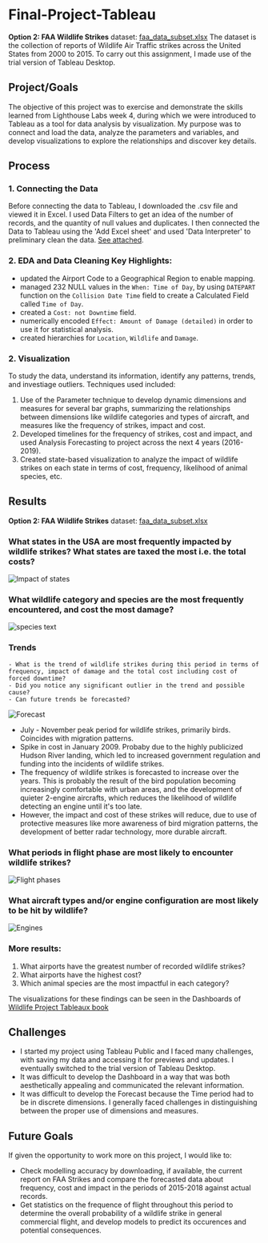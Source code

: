 # Final-Project-Tableau
**Option 2: FAA Wildlife Strikes**
dataset: [faa_data_subset.xlsx](References/faa_data_subset.xlsx)
The dataset is the collection of reports of Wildlife Air Traffic strikes across the United States from 2000 to 2015. To carry out this assignment, I made use of the trial version of Tableau Desktop. 

## Project/Goals
The objective of this project was to exercise and demonstrate the skills learned from Lighthouse Labs week 4, during which we were introduced to Tableau as a tool for data analysis by visualization. 
My purpose was to connect and load the data, analyze the parameters and variables, and develop visualizations to explore the relationships and discover key details. 



## Process
### 1. Connecting the Data
Before connecting the data to Tableau, I downloaded the .csv file and viewed it in Excel. I used Data Filters to get an idea of the number of records, and the quantity of null values and duplicates. I then connected the Data to Tableau using the 'Add Excel sheet' and used 'Data Interpreter' to preliminary clean the data. [See attached](References/Marked.faa_data_subset.2125495777790730.xlsx). 
### 2. EDA and Data Cleaning Key Highlights: 
- updated the Airport Code to a Geographical Region to enable mapping. 
- managed 232 NULL values in the `When: Time of Day`, by using  `DATEPART` function on the `Collision Date Time` field to create a Calculated Field called `Time of Day`.
- created a `Cost: not Downtime` field.
- numerically encoded `Effect: Amount of Damage (detailed)` in order to use it for statistical analysis.
- created hierarchies for `Location`, `Wildlife` and `Damage`.

### 2. Visualization
To study the data, understand its information, identify any patterns, trends, and investiage outliers. 
Techniques used included:
1. Use of the Parameter technique to develop dynamic dimensions and measures for several bar graphs, summarizing the relationships between dimensions like wildlife categories and types of aircraft, and measures like the frequency of strikes, impact and cost.
2. Developed timelines for the frequency of strikes, cost and impact, and used Analysis Forecasting to project across the next 4 years (2016-2019).
3. Created state-based visualization to analyze the impact of wildlife strikes on each state in terms of cost, frequency, likelihood of animal species, etc. 



## Results

**Option 2: FAA Wildlife Strikes**
dataset: [faa_data_subset.xlsx](References/faa_data_subset.xlsx)

### What states in the USA are most frequently impacted by wildlife strikes? What states are taxed the most i.e. the total costs?
![Impact of states](images/impact%20on%20states.png)

### What wildlife category and species are the most frequently encountered, and cost the most damage?
![species text](images/species.png)

### Trends
    - What is the trend of wildlife strikes during this period in terms of frequency, impact of damage and the total cost including cost of forced downtime?
    - Did you notice any significant outlier in the trend and possible cause?
    - Can future trends be forecasted?
![Forecast](images/forecast.png)

- July - November peak period for wildlife strikes, primarily birds. Coincides with migration patterns.
- Spike in cost in January 2009. Probaby due to the highly publicized Hudson River landing, which led to increased government regulation and funding into the incidents of wildlife strikes.
- The frequency of wildlife strikes is forecasted to increase over the years. This is probably the result of the bird population becoming increasingly comfortable with urban areas, and the development of quieter 2-engine aircrafts, which reduces the likelihood of wildlife detecting an engine until it's too late. 
- However, the impact and cost of these strikes will reduce, due to use of protective measures like more awareness of bird migration patterns, the development of better radar technology, more durable aircraft. 

### What periods in flight phase are most likely to encounter wildlife strikes?
![Flight phases](images/phase_vs_strikes.png)

### What aircraft types and/or engine configuration are most likely to be hit by wildlife?
![Engines](images/engine_vs_strikes.png)

### More results:
1. What airports have the greatest number of recorded wildlife strikes?
2. What airports have the highest cost?
3. Which animal species are the most impactful in each category?

The visualizations for these findings can be seen in the Dashboards of [Wildlife Project Tableaux book](Wildlife%20Project.twb)


## Challenges 
- I started my project using Tableau Public and I faced many challenges, with saving my data and accessing it for previews and updates. I eventually switched to the trial version of Tableau Desktop. 
- It was difficult to develop the Dashboard in a way that was both aesthetically appealing and communicated the relevant information. 
- It was difficult to develop the Forecast because the Time period had to be in discrete dimensions. I generally faced challenges in distinguishing between the proper use of dimensions and measures. 

## Future Goals
If given the opportunity to work more on this project, I would like to: 
- Check modelling accuracy by downloading, if available, the current report on FAA Strikes and compare the forecasted data about frequency, cost and impact in the periods of 2015-2018 against actual records.
- Get statistics on the frequence of flight throughout this period to determine the overall probability of a wildlife strike in general commercial flight, and develop models to predict its occurences and potential consequences. 

